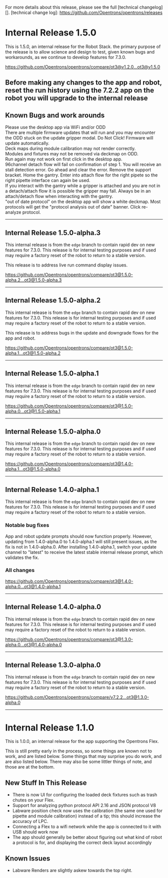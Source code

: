 For more details about this release, please see the full [technical changelog][].
[technical change log]: https://github.com/Opentrons/opentrons/releases

# Internal Release 1.5.0

This is 1.5.0, an internal release for the Robot Stack.  the primary purpose of the release is to allow science and design to test, given known bugs and workarounds, as we continue to develop features for 7.3.0.

<https://github.com/Opentrons/opentrons/compare/ot3@v1.2.0...ot3@v1.5.0>

## Before making any changes to the app and robot, reset the run history using the 7.2.2 app on the robot you will upgrade to the internal release

## Known Bugs and work arounds

Please use the desktop app via WiFi and/or ODD<br>
There are multiple firmware updates that will run and you may encounter the ODD stuck on the update gripper modal. Do Not Click! Firmware will update automatically.<br>
Deck maps during module calibration may not render correctly.<br>
Modules and fixtures may not be removed via deckmap on ODD.<br>
Run again may not work on first click in the desktop app.<br>
96channel detach flow will fail on confirmation of step 1. You will receive an stall detection error. Go ahead and clear the error. Remove the support bracket. Home the gantry. Enter into attach flow for the right pipete so the right pipette interface can again be used.<br>
If you interact with the gantry while a gripper is attached and you are not in a detach/attach flow it is possible the gripper may fall. Always be in an attach/detach flow when interacting with the gantry.<br>
"out of date protocol" on the desktop app will show a white deckmap. Most protocols will get the "protocol analysis out of date" banner. Click re-analyze protocol.

---

## Internal Release 1.5.0-alpha.3

This internal release is from the `edge` branch to contain rapid dev on new features for 7.3.0. This release is for internal testing purposes and if used may require a factory reset of the robot to return to a stable version.

This release is to address live run command display issues.

<https://github.com/Opentrons/opentrons/compare/ot3@1.5.0-alpha.2...ot3@1.5.0-alpha.3>

---

## Internal Release 1.5.0-alpha.2

This internal release is from the `edge` branch to contain rapid dev on new features for 7.3.0. This release is for internal testing purposes and if used may require a factory reset of the robot to return to a stable version.

This release is to address bugs in the update and downgrade flows for the app and robot.

<https://github.com/Opentrons/opentrons/compare/ot3@1.5.0-alpha.1...ot3@1.5.0-alpha.2>

---

## Internal Release 1.5.0-alpha.1

This internal release is from the `edge` branch to contain rapid dev on new features for 7.3.0. This release is for internal testing purposes and if used may require a factory reset of the robot to return to a stable version.

<https://github.com/Opentrons/opentrons/compare/ot3@1.5.0-alpha.0...ot3@1.5.0-alpha.1>

---

## Internal Release 1.5.0-alpha.0

This internal release is from the `edge` branch to contain rapid dev on new features for 7.3.0. This release is for internal testing purposes and if used may require a factory reset of the robot to return to a stable version.

<https://github.com/Opentrons/opentrons/compare/ot3@1.4.0-alpha.1...ot3@1.5.0-alpha.0>

---

## Internal Release 1.4.0-alpha.1

This internal release is from the `edge` branch to contain rapid dev on new features for 7.3.0. This release is for internal testing purposes and if used may require a factory reset of the robot to return to a stable version.

### Notable bug fixes

App and robot update prompts should now function properly. However, updating from 1.4.0-alpha.0 to 1.4.0-alpha.1 will still present issues, as the fix is not in 1.4.0-alpha.0. After installing 1.4.0-alpha.1, switch your update channel to "latest" to receive the latest stable internal release prompt, which validates the fix.

### All changes

<https://github.com/Opentrons/opentrons/compare/ot3@1.4.0-alpha.0...ot3@1.4.0-alpha.1>

---

## Internal Release 1.4.0-alpha.0

This internal release is from the `edge` branch to contain rapid dev on new features for 7.3.0. This release is for internal testing purposes and if used may require a factory reset of the robot to return to a stable version.

<https://github.com/Opentrons/opentrons/compare/ot3@1.3.0-alpha.0...ot3@1.4.0-alpha.0>

---

## Internal Release 1.3.0-alpha.0

This internal release is from the `edge` branch to contain rapid dev on new features for 7.3.0. This release is for internal testing purposes and if used may require a factory reset of the robot to return to a stable version.

<https://github.com/Opentrons/opentrons/compare/v7.2.2...ot3@1.3.0-alpha.0>

---

# Internal Release 1.1.0

This is 1.0.0, an internal release for the app supporting the Opentrons Flex.

This is still pretty early in the process, so some things are known not to work, and are listed below. Some things that may surprise you do work, and are also listed below. There may also be some littler things of note, and those are at the bottom.


## New Stuff In This Release

- There is now UI for configuring the loaded deck fixtures such as trash chutes on your Flex.
- Support for analyzing python protocol API 2.16 and JSON protocol V8
- Labware position check now uses the calibration (the same one used for pipette and module calibration) instead of a tip; this should increase the accuracy of LPC.
- Connecting a Flex to a wifi network while the app is connected to it with USB should work now
- The app should generally be better about figuring out what kind of robot a protocol is for, and displaying the correct deck layout accordingly

## Known Issues

- Labware Renders are slightly askew towards the top right.
